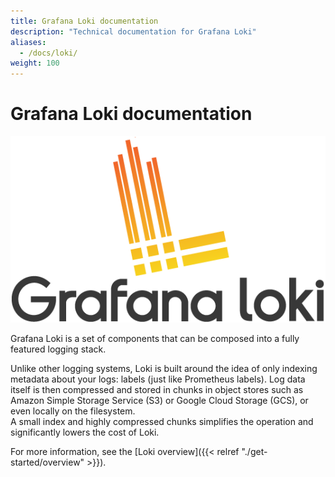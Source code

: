 ```yaml
---
title: Grafana Loki documentation
description: "Technical documentation for Grafana Loki"
aliases:
  - /docs/loki/
weight: 100
---
```


# Grafana Loki documentation

<p align="center"> <img src="logo_and_name.png" alt="Loki Logo"> <br> 

Grafana Loki is a set of components that can be composed into a fully featured logging stack.

Unlike other logging systems, Loki is built around the idea of only indexing metadata about your logs: labels (just like Prometheus labels). 
Log data itself is then compressed and stored in chunks in object stores such as Amazon Simple Storage Service (S3) or Google Cloud Storage (GCS), or even locally on the filesystem.  
A small index and highly compressed chunks simplifies the operation and significantly lowers the cost of Loki.

For more information, see the [Loki overview]({{< relref "./get-started/overview" >}}).
